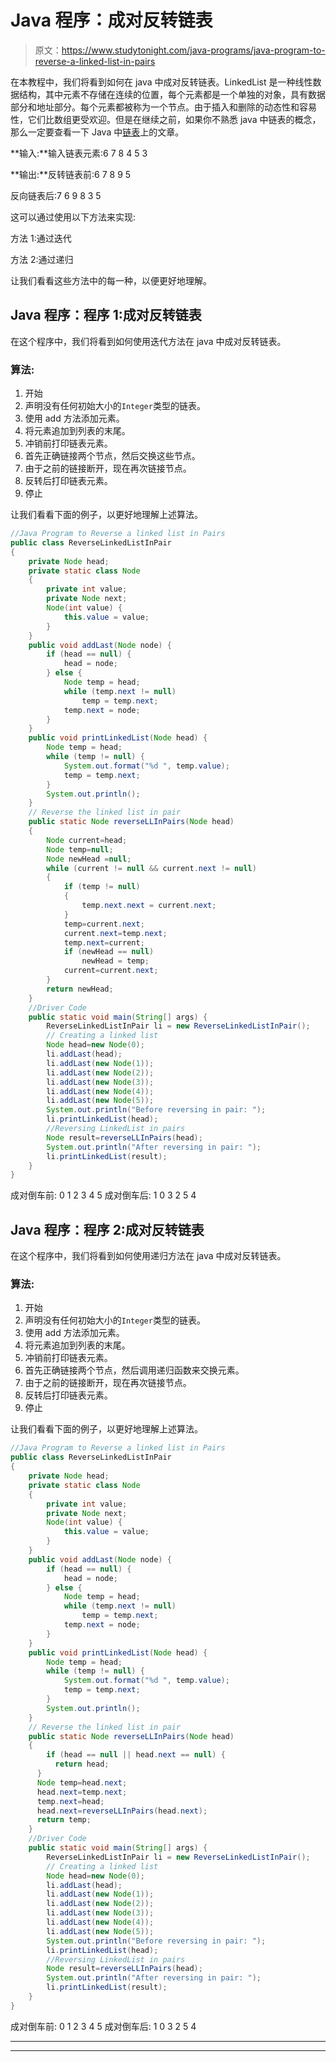 # Java 程序：成对反转链表

> 原文：<https://www.studytonight.com/java-programs/java-program-to-reverse-a-linked-list-in-pairs>

在本教程中，我们将看到如何在 java 中成对反转链表。LinkedList 是一种线性数据结构，其中元素不存储在连续的位置，每个元素都是一个单独的对象，具有数据部分和地址部分。每个元素都被称为一个节点。由于插入和删除的动态性和容易性，它们比数组更受欢迎。但是在继续之前，如果你不熟悉 java 中链表的概念，那么一定要查看一下 Java 中[链表](https://www.studytonight.com/java/linkedlist-in-collection-framework.php)上的文章。

**输入:**输入链表元素:6 7 8 4 5 3

**输出:**反转链表前:6 7 8 9 5

反向链表后:7 6 9 8 3 5

这可以通过使用以下方法来实现:

方法 1:通过迭代

方法 2:通过递归

让我们看看这些方法中的每一种，以便更好地理解。

## Java 程序：程序 1:成对反转链表

在这个程序中，我们将看到如何使用迭代方法在 java 中成对反转链表。

### 算法:

1.  开始
2.  声明没有任何初始大小的`Integer`类型的链表。
3.  使用 add 方法添加元素。
4.  将元素追加到列表的末尾。
5.  冲销前打印链表元素。
6.  首先正确链接两个节点，然后交换这些节点。
7.  由于之前的链接断开，现在再次链接节点。
8.  反转后打印链表元素。
9.  停止

让我们看看下面的例子，以更好地理解上述算法。

```java
//Java Program to Reverse a linked list in Pairs
public class ReverseLinkedListInPair
{
    private Node head;
    private static class Node 
    {
        private int value;
        private Node next;
        Node(int value) {
            this.value = value;
        }
    }
    public void addLast(Node node) {
        if (head == null) {
            head = node;
        } else {
            Node temp = head;
            while (temp.next != null)
                temp = temp.next;
            temp.next = node;
        }
    }
    public void printLinkedList(Node head) {
        Node temp = head;
        while (temp != null) {
            System.out.format("%d ", temp.value);
            temp = temp.next;
        }
        System.out.println();
    }
    // Reverse the linked list in pair
    public static Node reverseLLInPairs(Node head) 
    {
        Node current=head;
        Node temp=null;
        Node newHead =null;
        while (current != null && current.next != null) 
        {
            if (temp != null) 
            {
                temp.next.next = current.next;
            }
            temp=current.next;     
            current.next=temp.next;
            temp.next=current;
            if (newHead == null)
                newHead = temp;
            current=current.next;
        }     
        return newHead;
    }
    //Driver Code
    public static void main(String[] args) {
        ReverseLinkedListInPair li = new ReverseLinkedListInPair();
        // Creating a linked list
        Node head=new Node(0);
        li.addLast(head);
        li.addLast(new Node(1));
        li.addLast(new Node(2));
        li.addLast(new Node(3));
        li.addLast(new Node(4));
        li.addLast(new Node(5));
        System.out.println("Before reversing in pair: ");
        li.printLinkedList(head);
        //Reversing LinkedList in pairs
        Node result=reverseLLInPairs(head);
        System.out.println("After reversing in pair: ");
        li.printLinkedList(result);
    }
}
```

成对倒车前:
0 1 2 3 4 5
成对倒车后:
1 0 3 2 5 4

## Java 程序：程序 2:成对反转链表

在这个程序中，我们将看到如何使用递归方法在 java 中成对反转链表。

### 算法:

1.  开始
2.  声明没有任何初始大小的`Integer`类型的链表。
3.  使用 add 方法添加元素。
4.  将元素追加到列表的末尾。
5.  冲销前打印链表元素。
6.  首先正确链接两个节点，然后调用递归函数来交换元素。
7.  由于之前的链接断开，现在再次链接节点。
8.  反转后打印链表元素。
9.  停止

让我们看看下面的例子，以更好地理解上述算法。

```java
//Java Program to Reverse a linked list in Pairs
public class ReverseLinkedListInPair
{
    private Node head;
    private static class Node 
    {
        private int value;
        private Node next;
        Node(int value) {
            this.value = value;
        }
    }
    public void addLast(Node node) {
        if (head == null) {
            head = node;
        } else {
            Node temp = head;
            while (temp.next != null)
                temp = temp.next;
            temp.next = node;
        }
    }
    public void printLinkedList(Node head) {
        Node temp = head;
        while (temp != null) {
            System.out.format("%d ", temp.value);
            temp = temp.next;
        }
        System.out.println();
    }
    // Reverse the linked list in pair
    public static Node reverseLLInPairs(Node head) 
    {
        if (head == null || head.next == null) {
          return head;
      }
      Node temp=head.next;
      head.next=temp.next;
      temp.next=head;
      head.next=reverseLLInPairs(head.next);
      return temp;
    }
    //Driver Code
    public static void main(String[] args) {
        ReverseLinkedListInPair li = new ReverseLinkedListInPair();
        // Creating a linked list
        Node head=new Node(0);
        li.addLast(head);
        li.addLast(new Node(1));
        li.addLast(new Node(2));
        li.addLast(new Node(3));
        li.addLast(new Node(4));
        li.addLast(new Node(5));
        System.out.println("Before reversing in pair: ");
        li.printLinkedList(head);
        //Reversing LinkedList in pairs
        Node result=reverseLLInPairs(head);
        System.out.println("After reversing in pair: ");
        li.printLinkedList(result);
    }
}
```

成对倒车前:
0 1 2 3 4 5
成对倒车后:
1 0 3 2 5 4

* * *

* * *